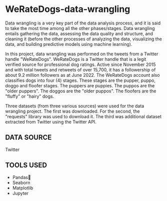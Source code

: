 # WeRateDogs-data-wrangling
Data wrangling is a very key part of the data analysis process, and it is said to take the most time among all the other phases/stages. 
Data wrangling entails gathering the data, assessing the data quality and structure, and cleaning it (before the other processes of analyzing the data, visualizing the data, and building predictive models using machine learning).

In this project, data wrangling was performed on the tweets from a Twitter handle "WeRateDogs". WeRateDogs is a Twitter handle that is a legit verified source for professional dog ratings. Active since November 2015 and with total tweets and retweets of over 15,700, it has a followership of about 9.2 million followers as at June 2022. 
The WeRateDogs account also classifies dogs into four (4) stages. These stages are the pupper, puppo, doggo and floofer stages. The puppers are puppies. The puppos are the "older puppers". The doggos are the "older puppos". The floofers are the "fluffy" or "hairy" dogs.

Three datasets (from three various sources) were used for the data wrangling project.
The first was downloaded. For the second, the "requests" library was used to download it. The third was additional dataset extracted from Twitter using the Twitter API.

## DATA SOURCE <br>
Twitter 

## TOOLS USED <br>
- Pandas🐼 <br>
- Seaborn <br>
- Matplotlib <br>
- Jupyter
